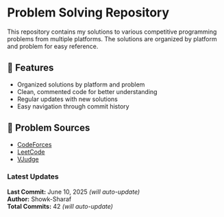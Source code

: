 # Problem Solving Repository

This repository contains my solutions to various competitive programming problems from multiple platforms. The solutions are organized by platform and problem for easy reference.

## 🚀 Features

- Organized solutions by platform and problem
- Clean, commented code for better understanding
- Regular updates with new solutions
- Easy navigation through commit history

## 📝 Problem Sources

- [CodeForces](https://codeforces.com/)
- [LeetCode](https://leetcode.com/)
- [VJudge](https://vjudge.net/)

### Latest Updates

**Last Commit:** June 10, 2025  *(will auto-update)*  
**Author:** Showk-Sharaf  
**Total Commits:** 42  *(will auto-update)* 
